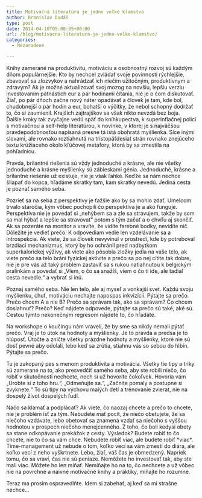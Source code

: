 ```yaml
---
title: Motivačná literatúra je jedno veľké klamstvo
author: Branislav Dudáš
type: post
date: 2014-04-10T05:00:05+00:00
url: /blog/motivacna-literatura-je-jedno-velke-klamstvo/
categories:
  - Nezaradené

---
```

Knihy zamerané na produktivitu, motiváciu a osobnostný rozvoj sú každým dňom populárnejšie. Kto by nechcel zvládať svoje povinnosti rýchlejšie, zbavovať sa zlozvykov a nahrádzať ich niečím užitočným, produktívnym a zdravým? Ak je možné aktualizovať svoj mozog na novšiu, lepšiu verziu investovaním pätnástich eur a pár hodinami čítania, nie je o čom diskutovať. Žiaľ, po pár dňoch začne nový náter opadávať a človek je tam, kde bol, chudobnejší o pár hodín a eur, bohatší o výčitky, že nebol schopný dodržať to, čo si zaumienil. Krajších zajtrajškov sa však nikto nevzdá bez boja. Ďalšie kroky tak zvyčajne vedú späť do kníhkupectva, k superinflačnej polici s motivačnou a self-help literatúrou, k novinke, v ktorej je s najväčšou pravdepodobnosťou napísaná presne tá istá obohratá myšlienka. Síce inými slovami, ale rovnako roztiahnutá na tristopäťdesiat strán rovnako znejúceho textu krúžiaceho okolo kľúčovej metafory, ktorá by sa zmestila na pohľadnicu.

Pravda, brilantné riešenia sú vždy jednoduché a krásne, ale nie všetky jednoduché a krásne myšlienky sú zábleskami génia. Jednoduché, krásne a brilantné riešenie už existuje, nie je však ľahké. Keďže sa nám nechce šliapať do kopca, hľadáme skratky tam, kam skratky nevedú. Jediná cesta je poznať samého seba.

Pozrieť sa na seba z perspektívy je ťažšie ako by sa mohlo zdať. Umelcom trvalo stáročia, kým vôbec pochopili čo perspektíva je a ako funguje. Perspektíva nie je povedať si „nehýbem sa a zle sa stravujem, takže by som sa mal hýbať a lepšie sa stravovať“ potom s tým začať a o chvíľu aj skončiť. Ak sa pozeráte na monitor a vravíte, že vidíte farebné bodky, nevidíte nič. Dôležité je vedieť prečo. K odpovediam vedie len vzdelávanie sa a introspekcia. Ak viete, že sa človek nevyvinul v prostredí, kde by potreboval brzdiaci mechanizmus, ktorý by ho ochránil pred nadbytkom superkalorickej výživy, ak viete ako pôsobia zložky jedla na vaše telo, ak viete prečo sa telo bráni fyzickej aktivite a prečo sa po nej cítite tak dobre, nie je pre vás až taký problém zastaviť sa s rukou natiahnutou k belgickým pralinkám a povedať si „Viem, o čo sa snažíš, viem o čo ti ide, ale tadiaľ cesta nevedie.“ a vybrať si inú.

Poznaj samého seba. Nie len telo, ale aj myseľ a vonkajší svet. Každú svoju myšlienku, chuť, motiváciu nechajte napospas inkvizícii. Pýtajte sa prečo. Prečo chcem A a nie B? Prečo sa správam tak, ako sa správam? Čo chcem dosiahnuť? Prečo? Keď nájdete odpovede, pýtajte sa prečo sú také, aké sú. Cestou týmto nekonečným regresom nájdete to, čo hľadáte.

Na workshope o koučingu nám vraveli, že by sme sa nikdy nemali pýtať prečo. Vraj je to útok na hodnoty a myšlienky. Je to pravda a predsa je to hlúposť. Útočte a zničte všetky prázdne hodnoty a myšlienky, ktoré nie sú dosť pevné aby odolali, lebo keď sa zrútia, stiahnu vás so sebou do hlbín. Pýtajte sa prečo.

Tu je zakopaný pes s menom produktivita a motivácia. Všetky tie tipy a triky sú zamerané na to, ako presvedčiť samého seba, aby ste robili niečo, čo robiť v skutočnosti nechcete, nech si už hovoríte čokoľvek. Hovoria vám „Urobte si z toho hru.“, „Odmeňujte sa.“, „Začnite pomaly a postupne si zvyknete.“ To sú tipy na výchovu malých detí a trénovanie zvierat, nie na dospelý život dospelých ľudí.

Načo sa klamať a podplácať? Ak viete, čo naozaj chcete a prečo to chcete, nie je problém ísť za tým. Nebudete mať pocit, že niečo obetujete, že sa niečoho vzdávate, lebo obetovať sa znamená vzdať sa niečoho s vyššou hodnotou v prospech niečoho menejcenného. Z toho, čo boli kedysi obety sa stane odkopávanie prekážok z cesty. Výsledok? Budete robiť to čo chcete, nie to čo sa vám chce. Nebudete robiť viac, ale budete robiť &#42;viac&#42;. Time-management už nebude o tom, koľko vecí sa vám zmestí do diára, ale koľko vecí z neho vyškrtnete. Lebo, žiaľ, váš čas je obmedzený. Napriek tomu, čo sa vraví, čas nie sú peniaze. Nemôžete ho investovať tak, aby ste mali viac. Môžete ho len míňať. Nemíňajte ho na to, čo nechcete a už vôbec nie na povrchné a naivné motivačné knihy a praktiky, míňajte ho rozumne.

Teraz ma prosím ospravedlňte. Idem si zabehať, aj keď sa mi strašne nechce&#8230;